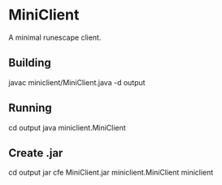 # MiniClient
A minimal runescape client.
## Building
javac miniclient/MiniClient.java -d output
## Running
cd output
java miniclient.MiniClient
## Create .jar
cd output
jar cfe MiniClient.jar miniclient.MiniClient miniclient